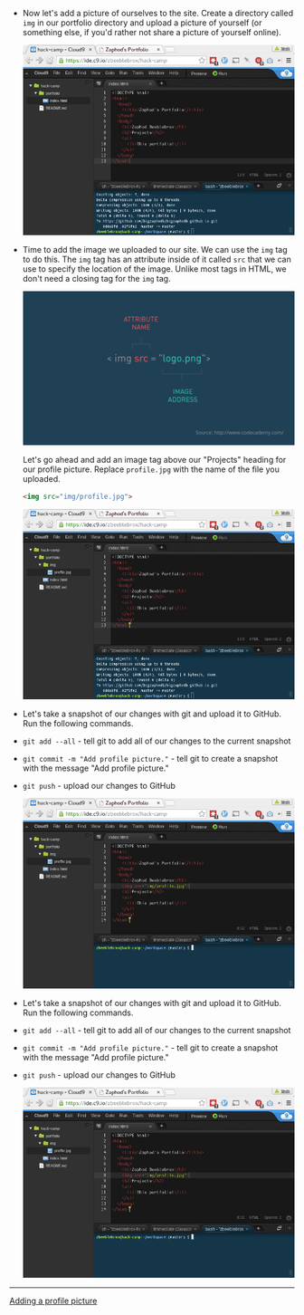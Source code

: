   - Now let's add a picture of ourselves to the site. Create a directory
    called `img` in our portfolio directory and upload a picture of yourself
    (or something else, if you'd rather not share a picture of yourself
    online).

    ![](img/c9_upload_img.gif)

  - Time to add the image we uploaded to our site. We can use the `img` tag to
    do this. The `img` tag has an attribute inside of it called `src` that we
    can use to specify the location of the image. Unlike most tags in HTML, we
    don't need a closing tag for the `img` tag.

    ![](img/img_tag.png)

    Let's go ahead and add an image tag above our "Projects" heading for our
    profile picture. Replace `profile.jpg` with the name of the file you
    uploaded.

    ```html
    <img src="img/profile.jpg">
    ```

    ![](img/add_img_tag.gif)

  - Let's take a snapshot of our changes with git and upload it to GitHub. Run
    the following commands.
  - `git add --all` - tell git to add all of our changes to the current
    snapshot
  - `git commit -m "Add profile picture."` - tell git to create a snapshot
    with the message "Add profile picture."
  - `git push` - upload our changes to GitHub

    ![](img/git_commit_profile_picture.gif)

  - Let's take a snapshot of our changes with git and upload it to GitHub. Run
    the following commands.
  - `git add --all` - tell git to add all of our changes to the current
    snapshot
  - `git commit -m "Add profile picture."` - tell git to create a snapshot
    with the message "Add profile picture."
  - `git push` - upload our changes to GitHub

    ![](img/git_commit_profile_picture.gif)

--------------------------------------------------------------------------------

[Adding a profile picture](add_profile_pic.md)